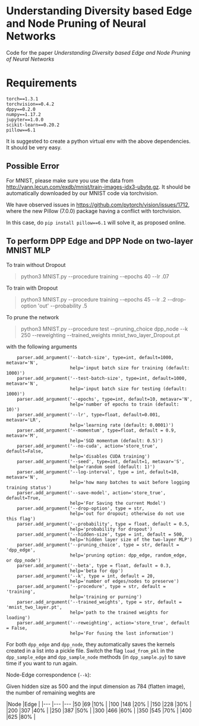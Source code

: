 # Understanding Diversity based Edge and Node Pruning of Neural Networks
Code for the paper *Understanding Diversity based Edge and Node Pruning of Neural Networks*

# Requirements
```
torch==1.3.1
torchvision==0.4.2
dppy==0.2.0
numpy==1.17.2
jupyter==1.0.0
scikit-learn==0.20.2
pillow==6.1
```
It is suggested to create a python virtual env with the above dependencies. It should be very easy.

## Possible Error
For MNIST, please make sure you use the data from http://yann.lecun.com/exdb/mnist/train-images-idx3-ubyte.gz. It should be automatically downloaded by our MNIST code via torchvision.

We have observed issues in https://github.com/pytorch/vision/issues/1712, where the new Pillow (7.0.0) package having a conflict with torchvision.

In this case, do `pip install pillow==6.1` will solve it, as proposed online.


## To perform DPP Edge and DPP Node on two-layer MNIST MLP

To train without Dropout
>python3 MNIST.py --procedure training --epochs 40 --lr .07

To train with Dropout
>python3 MNIST.py --procedure training --epochs 45 --lr .2 --drop-option 'out' --probability .5

To prune the network
>python3 MNIST.py --procedure test --pruning_choice dpp_node --k 250 --reweighting --trained_weights mnist_two_layer_Dropout.pt


with the following arguments
```	
	parser.add_argument('--batch-size', type=int, default=1000, metavar='N',
						help='input batch size for training (default: 1000)')
	parser.add_argument('--test-batch-size', type=int, default=1000, metavar='N',
						help='input batch size for testing (default: 1000)')
	parser.add_argument('--epochs', type=int, default=10, metavar='N',
						help='number of epochs to train (default: 10)')
	parser.add_argument('--lr', type=float, default=0.001, metavar='LR',
						help='learning rate (default: 0.0001)')
	parser.add_argument('--momentum', type=float, default = 0.9, metavar='M',
						help='SGD momentum (default: 0.5)')
	parser.add_argument('--no-cuda', action='store_true', default=False,
						help='disables CUDA training')
	parser.add_argument('--seed', type=int, default=1, metavar='S',
						help='random seed (default: 1)')
	parser.add_argument('--log-interval', type = int, default=10, metavar='N',
						help='how many batches to wait before logging training status')
	parser.add_argument('--save-model', action='store_true', default=True,
						help='For Saving the current Model')
	parser.add_argument('--drop-option', type = str,
						help='out for dropout; otherwise do not use this flag')
	parser.add_argument('--probability', type = float, default = 0.5, 
						help='probability for dropout')
	parser.add_argument('--hidden-size', type = int, default = 500,
						help='hidden layer size of the two-layer MLP')
	parser.add_argument('--pruning_choice', type = str, default = 'dpp_edge',
						help='pruning option: dpp_edge, random_edge, or dpp_node')
	parser.add_argument('--beta', type = float, default = 0.3,
						help='beta for dpp')
	parser.add_argument('--k', type = int, default = 20,
						help='number of edges/nodes to preserve')
	parser.add_argument('--procedure', type = str, default = 'training',
						help='training or purning')
	parser.add_argument('--trained_weights', type = str, default = 'mnist_two_layer.pt',
						help='path to the trained weights for loading')
	parser.add_argument('--reweighting', action='store_true', default = False,
						help='For fusing the lost information')
```

For both `dpp_edge` and `dpp_node`, they automatically saves the kernels created in a list into a pickle file. Switch the flag `load_from_pkl` in the `dpp_sample_edge` and `dpp_sample_node` methods (in `dpp_sample.py`) to save time if you want to run again.

Node-Edge correspondence (`--k`):

Given hidden size as 500 and the input dimension as 784 (flatten image), the number of remaining weghts are

|Node   |Edge   |
|---	|---	|---
|50   	|69   	|10%   	|
|100 	|148 	|20%   	|
|150  	|228  	|30%   	|
|200	|307   	|40%   	|
|250	|387   	|50%   	|
|300	|466   	|60%   	|
|350	|545   	|70%   	|
|400	|625   	|80%   	|


